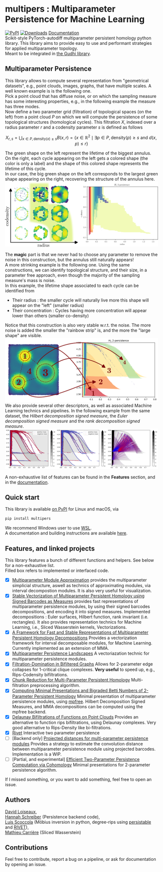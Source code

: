 # multipers : Multiparameter Persistence for Machine Learning
[![PyPI](https://img.shields.io/pypi/v/multipers?color=green)](https://pypi.org/project/multipers)
[![Downloads](https://static.pepy.tech/badge/multipers)](https://pepy.tech/project/multipers)
[Documentation](https://www-sop.inria.fr/members/David.Loiseaux/doc/multipers/index.html)
<br>
Scikit-style PyTorch-autodiff multiparameter persistent homology python library. 
This library aims to provide easy to use and performant strategies for applied multiparameter topology.
<br> Meant to be integrated in [the Gudhi library](https://gudhi.inria.fr/).

## Multiparameter Persistence
This library allows to compute several representation from "geometrical datasets", e.g., point clouds, images, graphs, that have multiple scales. A well known example is is the following one. 
<br>
Pick a point cloud that has diffuse noise, or on which the sampling measure has some interesting properties, e.g., in the following example the measure has three modes.
<br>
Now define a two parameter grid (filtration) of topological spaces (on the left) from a point cloud $P$ on which we will compute the persistence of some topological structures (homological cycles).
This filtration $X$, indexed over a radius parameter $r$ and a codensity parameter $s$ is defined as follows

$$ X_{r,s} = \bigcup_{x \in P, \, \mathrm{density}(x) \ge s} B(x,r) = \{ x\in \mathbb R^2 \mid \exists p \in P, \, \mathrm{density}(p) \ge s \text{ and } d(x,p) \le r \}$$

The green shape on the left represent the lifetime of the biggest annulus. On the right, each cycle appearing on the left gets a colored shape (the color is only a label) and the shape of this colored shape represents the lifetime of this cycle.
<br>
In our case, the big green shape on the left corresponds to the largest green shape appearing on the right, recovering the structure of the annulus here.
![Alt text](docs/1.png)

The **magic** part is that we never had to choose any parameter to remove the noise in this construction, but the annulus still naturally appears!
<br>A more strinking example is the following one.
Using the same constructions, we can identify topological structure, and their size, in a parameter free approach, even though the majority of the sampling measure's mass is noise.
<br> In this example, the lifetime shape associated to each cycle can be identified from 
 - Their radius : the smaller cycle will naturally live more this shape will appear on the "left" (smaller radius)
 - Their concentration : Cycles having more concentration will appear lower than others (smaller co-density)

Notice that this construction is also very stable w.r.t. the noise. The more noise is added the smaller the "rainbow strip" is, and the more the "large shape" are visible.
![alt text](docs/2.png)
We also provide several other descriptors, as well as associated Machine Learning technics and pipelines. In the following example from the same dataset, the *Hilbert decomposition signed measure*, the *Euler decomposition signed measure* and the *rank decomposition signed measure*.
![alt text](docs/3.png)


A non-exhaustive list of features can be found in the **Features** section, and in the [documentation](https://www-sop.inria.fr/members/David.Loiseaux/doc/multipers/index.html).
## Quick start


This library is available [on PyPI](https://pypi.org/project/multipers/) for Linux and macOS, via
```sh
pip install multipers
```
We recommend Windows user to use [WSL](https://learn.microsoft.com/en-us/windows/wsl/). 
<br>
A documentation and building instructions are available [here](https://www-sop.inria.fr/members/David.Loiseaux/doc/multipers/index.html).

## Features, and linked projects
This library features a bunch of different functions and helpers. See below for a non-exhaustive list.
<br>Filled box refers to implemented or interfaced code.
 - [x] [Multiparameter Module Approximation](https://arxiv.org/abs/2206.02026) provides the multiparameter simplicial structure, aswell as technics of approximating modules, via interval decompostion modules. It is also very useful for visualization.
 - [x] [Stable Vectorization of Multiparameter Persistent Homology using Signed Barcodes as Measures](https://proceedings.neurips.cc/paper_files/paper/2023/hash/d75c474bc01735929a1fab5d0de3b189-Abstract-Conference.html) provides fast representations of multiparameter persistence modules, by using their signed barcodes decompositions, and encoding it into signed measures. Implemented decompositions : Euler surfaces, Hilbert function, rank invariant (i.e. rectangles). It also provides representation technics for Machine Learning, i.e., Sliced Wasserstein kernels, Vectorizations.
 - [x] [A Framework for Fast and Stable Representations of Multiparameter Persistent Homology Decompositions](https://proceedings.neurips.cc/paper_files/paper/2023/hash/702b67152ec4435795f681865b67999c-Abstract-Conference.html) Provides a vectorization framework for interval decomposable modules, for Machine Learning. Currently implemented as an extension of MMA.
 - [x] [Multiparameter Persistence Landscapes](https://jmlr.org/papers/v21/19-054.html) A vectoriazation technic for multiparameter persistence modules.
 - [x] [Filtration-Domination in Bifiltered Graphs](https://doi.org/10.1137/1.9781611977561.ch3) Allows for 2-parameter edge collapses for 1-critical clique complexes. **Very useful** to speed up, e.g., Rips-Codensity bifiltrations.
 - [x] [Chunk Reduction for Multi-Parameter Persistent Homology](https://doi.org/10.4230/LIPIcs.SoCG.2019.37) Multi-filtration preprocessing algorithm.
 - [x] [Computing Minimal Presentations and Bigraded Betti Numbers of 2-Parameter Persistent Homology](https://arxiv.org/abs/1902.05708) Minimal presentation of multiparameter persistence modules, using [mpfree](https://bitbucket.org/mkerber/mpfree/src/master/). Hilbert Decomposition Signed Measures, and MMA decompositions can be computed using the mpfree backend.
 - [x] [Delaunay Bifiltrations of Functions on Point Clouds](https://arxiv.org/abs/2310.15902) Provides an alternative to function rips bifiltrations, using Delaunay complexes. Very good alternative to Rips-Density like bi-filtrations.
 - [x] [Rivet](https://github.com/rivetTDA/rivet) Interactive two parameter persistence
 - [ ] [Backend only] [Projected distances for multi-parameter persistence modules](https://arxiv.org/abs/2206.08818) Provides a strategy to estimate the convolution distance between multiparameter persistence module using projected barcodes. Implementation is a WIP.
 - [ ] [Partial, and experimental] [Efficient Two-Parameter Persistence Computation via Cohomology](https://doi.org/10.4230/LIPIcs.SoCG.2023.15) Minimal presentations for 2-parameter persistence algorithm.

If I missed something, or you want to add something, feel free to open an issue.

## Authors
[David Loiseaux](https://www-sop.inria.fr/members/David.Loiseaux/index.html),<br>
[Hannah Schreiber](https://github.com/hschreiber) (Persistence backend code),<br>
[Luis Scoccola](https://luisscoccola.com/) 
(Möbius inversion in python, degree-rips using [persistable](https://github.com/LuisScoccola/persistable) and [RIVET](https://github.com/rivetTDA/rivet/)),<br>
[Mathieu Carrière](https://www-sop.inria.fr/members/Mathieu.Carriere/) (Sliced Wasserstein)<br>

## Contributions

Feel free to contribute, report a bug on a pipeline, or ask for documentation by opening an issue.<br>


